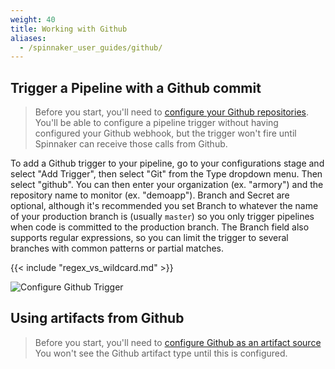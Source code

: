 ```yaml
---
weight: 40
title: Working with Github
aliases:
  - /spinnaker_user_guides/github/
---
```


## Trigger a Pipeline with a Github commit

> Before you start, you'll need to [configure your Github repositories](/docs/spinnaker-install-admin-guides/github).
> You'll be able to configure a pipeline trigger without having configured
> your Github webhook, but the trigger won't fire until Spinnaker can receive
> those calls from Github.

To add a Github trigger to your pipeline, go to your configurations stage
and select "Add Trigger", then select "Git" from the Type dropdown menu.
Then select "github".  You can then enter your organization (ex. "armory")
and the repository name to monitor (ex. "demoapp").  Branch and Secret
are optional, although it's recommended you set Branch to whatever the name
of your production branch is (usually `master`) so you only trigger pipelines
when code is committed to the production branch.  The Branch field also
supports regular expressions, so you can limit the trigger to several branches
with common patterns or partial matches.

{{< include "regex_vs_wildcard.md" >}}

![Configure Github Trigger](/images/github-user-guide-1.gif)

## Using artifacts from Github

> Before you start, you'll need to [configure Github as an artifact source](/spinnaker-install-admin-guides/github/#configuring-github-as-an-artifact-source)
> You won't see the Github artifact type until this is configured.
